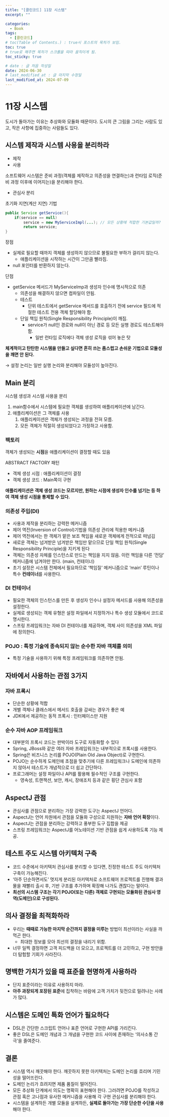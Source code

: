 ```yaml
---
title: "[클린코드] 11장 시스템"
excerpt: ""

categories:
  - Book
tags:
  - [클린코드]
# toc(Table of Contents.) : true시 포스트의 목차가 보임.
toc: true
# true로 해주면 목차가 스크롤을 따라 움직이게 됨.
toc_sticky: true

# date : 글 처음 작성일
date: 2024-06-30
# last_modified_at : 글 마지막 수정일
last_modified_at: 2024-07-09
---
```


# 11장 시스템

도시가 돌아가는 이유는 추상화와 모듈화 때문이다.
도시의 큰 그림을 그리는 사람도 있고, 작은 사항에 집중하는 사람들도 있다.

## 시스템 제작과 시스템 사용을 분리하라

- 제작
- 사용

소프트웨어 시스템은 준비 과정(객체를 제작하고 의존성을 연결하는)과 런타임 로직(준비 과정 이후에 이어지는)을 분리해야 한다.

- 관심사 분리

초기화 지연(계산 지연) 기법

```java
public Service getService(){
	if(service == null)
		service = new MyServiceImpl(...); // 모든 상황에 적합한 기본값일까?
		return service;
}
```

장점

- 실제로 필요할 때까지 객체를 생성하지 않으므로 불필요한 부하가 걸리지 않는다.
  - 애플리케이션을 시작하는 시간이 그만큼 빨라짐.
- null 포인터를 반환하지 않는다.

단점

- getService 메서드가 MyServiceImp과 생성자 인수에 명시적으로 의존
  - 의존성을 해결하지 않으면 컴파일이 안됨.
  - 테스트
    - 단위 테스트에서 getService 메서드를 호출하기 전에 service 필드에 적절한 테스트 전용 객체 할당해야 함.
  - 단일 책임 원칙(Single Responsibility Principle)이 깨짐.
    - service가 null인 경로와 null이 아닌 경로 등 모든 실행 경로도 테스트해야 함.
      - 일반 런타임 로직에다 객체 생성 로직을 섞어 놓은 탓

**체계적이고 탄탄한 시스템을 만들고 싶다면 흔히 쓰는 좀스럽고 손쉬운 기법으로 모듈성을 깨면 안 된다.**

→ 설정 논리는 일반 실행 논리와 분리해야 모듈성이 높아진다.

## Main 분리

시스템 생성과 시스템 사용을 분리

1. main함수에서 시스템에 필요한 객체를 생성하여 애플리케이션에 남긴다.
2. 애플리케이션은 그 객체를 사용
   1. 애플리케이션은 객체가 생성되는 과정을 전혀 모름.
   2. 모든 객체가 적절히 생성되었다고 가정하고 사용함.

### 팩토리

객체가 생성되는 **시점**을 애플리케이션이 결정할 때도 있음

ABSTRACT FACTORY 패턴

- 객체 생성 시점 : 애플리케이션이 결정
- 객체 생성 코드 : Main쪽이 구현

**애플리케이션은 객체 생성 코드는 모르지만, 원하는 시점에 생성자 인수를 넘기는 등 하여 객체 생성 시점을 통제할 수 있다.**

### 의존성 주입(DI)

- 사용과 제작을 분리하는 강력한 메커니즘
- 제어 역전(Inversion of Control)기법을 의존성 관리에 적용한 메커니즘
- 제어 역전에서는 한 객체가 맡은 보조 책임을 새로운 객체에게 전적으로 떠넘김
- 새로운 객체는 넘겨받은 넘겨받은 책임만 맡으므로 단일 책임 원칙(Single Responsibility Principle)을 지키게 된다
- 객체는 의존성 자체를 인스턴스로 만드는 책임을 지지 않음. 이런 책임을 다른 ‘전담’ 메커니즘에 넘겨야만 한다. (main, 컨테이너)
- 초기 설정은 시스템 전체에서 필요하므로 ‘책임질’ 메커니즘으로 ‘main’ 루틴이나 특수 **컨테이너**를 사용한다.

### DI 컨테이너

- 필요한 객체의 인스턴스를 만든 후 생성자 인수나 설정자 메서드를 사용해 의존성을 설정한다.
- 실제로 생성되는 객체 유형은 설정 파일에서 지정하거나 특수 생성 모듈에서 코드로 명시한다.
- 스프링 프레임워크는 자바 DI 컨테이너를 제공하며, 객체 사이 의존성을 XML 파일에 정의한다.

### POJO : 특정 기술에 종속되지 않는 순수한 자바 객체를 의미

- 특정 기술을 사용하기 위해 특정 프레임워크를 의존하면 안됨.

## 자바에서 사용하는 관점 3가지

### 자바 프록시

- 단순한 상황에 적합
- 개별 객체나 클래스에서 메서드 호출을 감싸는 경우가 좋은 예
- JDK에서 제공하는 동적 프록시 : 인터페이스만 지원

### 순수 자바 AOP 프레임워크

- 대부분의 프록시 코드는 판박이라 도구로 자동화할 수 있다
- Spring, JBoss와 같은 여러 자바 프레임워크는 내부적으로 프록시를 사용한다.
- Spring은 비즈니스 논리를 POJO(Plain Old Java Object)로 구현한다.
- POJO는 순수하게 도메인에 초점을 맞추기에 다른 프레임워크나 도메인에 의존하지 않아서 테스트가 개념적으로 더 쉽고 간단하다.
- 프로그래머는 설정 파일이나 API를 활용해 필수적인 구조를 구현한다.
  - 영속성, 트랜잭션, 보안, 캐시, 장애조치 등과 같은 횡단 관심사 포함

## AspectJ 관점

- 관심사를 관점으로 분리하는 가장 강력한 도구는 AspectJ 언어다.
- AspectJ는 언어 차원에서 관점을 모듈화 구성으로 지원하는 **자바 언어 확장**이다.
- AspectJ는 관점을 분리하는 강력하고 풍부한 도구 집합을 제공
- 스프링 프레임워크는 AspectJ를 어노테이션 기반 관점을 쉽게 사용하도록 기능 제공.

## 테스트 주도 시스템 아키텍처 구축

- 코드 수준에서 아키텍처 관심사를 분리할 수 있다면, 진정한 테스트 주도 아키텍처 구축이 가능해진다.
- ‘아주 단순하면서도’ 멋지게 분리된 아키텍처로 소프트웨어 프로젝트를 진행해 결과물을 재빨리 출시 후, 기반 구조를 추가하며 확장해 나가도 괜찮다는 말이다.
- **최선의 시스템 구조는 각기 POJO(또는 다른) 객체로 구현되는 모듈화된 관심사 영역(도메인)으로 구성된다.**

## 의사 결정을 최적화하라

- 우리는 **때때로 가능한 마지막 순간까지 결정을 미루는** 방법이 최선이라는 사실을 까먹곤 한다.
  - 최대한 정보를 모아 최선의 결정을 내리기 위함.
- 너무 일찍 결정하면 고객 피드백을 더 모으고, 프로젝트를 더 고민하고, 구현 방안을 더 탐험할 기회가 사라진다.

## 명백한 가치가 있을 때 표준을 현명하게 사용하라

- 단지 표준이라는 이유로 사용하지 마라.
- **아주 과장되게 포장된 표준**에 집착하는 바람에 고객 가치가 뒷전으로 밀려나는 사례가 많다.

## 시스템은 도메인 특화 언어가 필요하다

- DSL은 간단한 스크립트 언어나 표준 언어로 구현한 API를 가리킨다.
- 좋은 DSL은 도메인 개념과 그 개념을 구현한 코드 사이에 존재하는 ‘의사소통 간극’을 줄여준다.

## 결론

- 시스템 역시 깨끗해야 한다. 깨끗하지 못한 아키텍처는 도메인 논리를 흐리며 기민성을 떨어뜨린다.
- 도메인 논리가 흐려지면 제품 품질이 떨어진다.
- 모든 추상화 단계에서 의도는 명확히 표현해야 한다. 그러려면 POJO를 작성하고 관점 혹은 고나점과 유사한 메커니즘을 사용해 각 구현 관심사를 분리해야 한다.
- 시스템을 설계하든 개별 모듈을 설계하든, **실제로 돌아가는 가장 단순한 수단을 사용**해야 한다.
